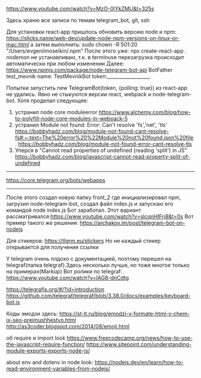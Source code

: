 https://www.youtube.com/watch?v=MzO-0IYkZMU&t=325s

Здесь храню все записи по темам telegram_bot, git, ssh

Для установки react-app пришлось обновить версию node и npm:
https://slicks.name/web-dev/update-node-npm-versions-on-linux-or-mac.html
а затем выполнить: sudo chown -R 501:20 "/Users/evgeniimoseikin/.npm"
После этого уже: npx create-react-app .
nodemon не устанавливаю, т.к. в terminuse перезагрузка происходит автоматически при любом изменении
Далее: https://www.npmjs.com/package/node-telegram-bot-api
BotFather
test_mevnik
name: TestMevnikBot
token:__________________

Попытки запустить new TelegramBot(token, {polling: true}) из react-app не удались. Явно не стыкуются версии react, webpack и node-telegram-bot.
Хотя проделал следующее:
1. устранил node core moduleerror https://www.alchemy.com/blog/how-to-polyfill-node-core-modules-in-webpack-5
2. устранил Module not found: Error: Can't resolve 'fs','net', 'tls' 
   https://bobbyhadz.com/blog/module-not-found-cant-resolve-fs#:~:text=The%20error%20%22Module%20not%20found,json%20file.
   https://bobbyhadz.com/blog/module-not-found-error-cant-resolve-tls
3. Уперся в "Cannot read properties of undefined (reading 'split') in JS"  
   https://bobbyhadz.com/blog/javascript-cannot-read-property-split-of-undefined
************************************************
https://core.telegram.org/bots/webapps



****************************************************
После этого создал новую папку front_2 где  инициализировал npm, загрузил node-telegram-bot, создал файл index.js и запускаю его командой node index.js
Бот заработал.
Этот вариант рассматривался:https://www.youtube.com/watch?v=slcqnHIFrj8&t=0s
Вот пример такого же решения: https://archakov.im/post/telegram-bot-on-nodejs

Для стикеров:
https://tlgrm.eu/stickers
Но не каждый стикер открывается для получения ссылки

У telegram очень плдохо с документацией, поэтому перешел на telegraf(папка telegraf).Здесь несколько лучше, но тоже многое только на примерах(Markup)
Вот ролики по telegraf:
https://www.youtube.com/watch?v=IAG8-dnCdtg


https://telegrafjs.org/#/?id=introduction
https://github.com/telegraf/telegraf/blob/3.38.0/docs/examples/keyboard-bot.js

Коды эмодзи здесь:
https://st-lt.ru/blog/emodzi-v-formate-html-v-chem-ix-seo-preimushhestvo.html
http://as3coder.blogspot.com/2014/08/emoji.html


 об require и import look https://www.freecodecamp.org/news/how-to-use-the-javascript-require-function/
 https://www.sitepoint.com/understanding-module-exports-exports-node-js/

about env  and dotenv in node look:
 https://nodejs.dev/en/learn/how-to-read-environment-variables-from-nodejs/
